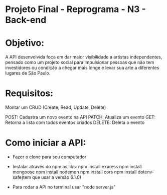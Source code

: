 # Projeto Final - Reprograma - N3 - Back-end

# Objetivo: 
A API desenvolvida foca em dar maior visibilidade a artistas independentes, pensado como um projeto social para impulsionar pessoas que não tem investidores ou condição a chegar mais longe e levar sua arte a diferentes lugares de São Paulo.

# Requisitos:
Montar um CRUD (Create, Read, Update, Delete)

POST: Cadastra um novo evento na API
PATCH: Atualiza um evento
GET: Retorna a lista com todos eventos criados
DELETE: Deleta o evento

# Como iniciar a API:
- Fazer o clone para seu computador
- Instalar através do npm as libs: 
npm install express
npm install mongoose
npm install nodemon
npm install cors
npm install dotenv-safe(tem que usar a versão 6.1.0)

- Para rodar a API no terminal usar "node server.js"
